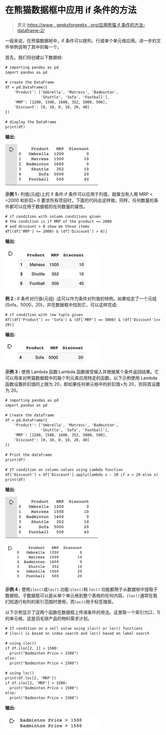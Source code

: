 # 在熊猫数据框中应用 if 条件的方法

> 原文:[https://www . geeksforgeeks . org/应用熊猫 if 条件的方法-dataframe-2/](https://www.geeksforgeeks.org/ways-to-apply-an-if-condition-in-pandas-dataframe-2/)

一般来说，在熊猫数据帧中，if 条件可以按列、行或单个单元格应用。进一步的文件举例说明了其中的每一个。

首先，我们将创建以下数据帧:

```
# importing pandas as pd
import pandas as pd

# create the DataFrame
df = pd.DataFrame({
    'Product': ['Umbrella', 'Matress', 'Badminton', 
                'Shuttle', 'Sofa', 'Football'],
    'MRP': [1200, 1500, 1600, 352, 5000, 500],
    'Discount': [0, 10, 0, 10, 20, 40]
})

# display the DataFrame
print(df)
```

**输出:**

[![](img/fad3d35af806d33e79858cfec0440569.png)](https://media.geeksforgeeks.org/wp-content/uploads/20200725235153/Screenshot20200725at115127PM-300x134.png)

**示例 1 :** 列值(元组)上的 if 条件:if 条件可以应用于列值，就像当有人用 MRP < =2000 和折扣> 0 要求所有项目时，下面的代码会这样做。同样，任何数量的条件都可以应用于数据框的任何数量的属性。

```
# if condition with column conditions given
# the condition is if MRP of the product <= 2000 
# and discount > 0 show me those items
df[(df['MRP'] <= 2000) & (df['Discount'] > 0)]
```

**输出:**

![](img/ec3306695406a352d5d2bed4fa6263d1.png)

**例 2 :** if 条件对行值(元组) :这可以作为条件对列值的特例。如果给定了一个元组(Sofa，5000，20)，并在数据框中找到它，可以这样完成:

```
# if condition with row tuple given
df[(df['Product'] == 'Sofa') & (df['MRP'] == 5000) & (df['Discount']== 20)]
```

**输出:**

[![](img/d22120efa78a52a68fa26967af68b13e.png)](https://media.geeksforgeeks.org/wp-content/uploads/20200726144311/Screenshot20200726at24250PM-300x69.png)

**示例 3 :** 使用 Lambda 函数:Lambda 函数接受输入并根据某个条件返回结果。它可以用来对熊猫数据框中的每个列元素应用特定的函数。以下示例使用 Lambda 函数设置折扣值的上限为 20，即如果任何单元格中的折扣值>为 20，则将其设置为 20。

```
# importing pandas as pd 
import pandas as pd 

# Create the dataframe 
df = pd.DataFrame({
    'Product': ['Umbrella', 'Matress', 'Badminton', 
                'Shuttle', 'Sofa', 'Football'],
    'MRP': [1200, 1500, 1600, 352, 5000, 500],
    'Discount': [0, 10, 0, 10, 20, 40]
})

# Print the dataframe 
print(df) 

# If condition on column values using Lambda function 
df['Discount'] = df['Discount'].apply(lambda x : 20 if x > 20 else x)
print(df)
```

**输出:**

![](img/fad3d35af806d33e79858cfec0440569.png)

[![](img/02615f86019763332608512405af75fd.png)](https://media.geeksforgeeks.org/wp-content/uploads/20200726160233/Screenshot20200726at35951PM-300x120.png)

**示例 4 :** 使用`iloc()`或`loc()` 功能:`iloc()`和 `loc()` 功能都用于从数据帧中提取子数据帧。子数据框可以是从单个单元格到整个表格的任何内容。`iloc()`通常在我们知道行和列的索引范围时使用，而`loc()`用于标签搜索。

以下示例显示了这两个函数在数据框上传递条件的用法。这里取一个索引为[2，1]的单元格，这是羽毛球产品的物料需求计划。

```
# If condition on a cell value using iloc() or loc() functions
# iloc() is based on index search and loc() based on label search

# using iloc()
if df.iloc[2, 1] > 1500:
  print("Badminton Price > 1500")
else:
  print("Badminton Price < 1500")

# using loc()
print(df.loc[2, 'MRP'])
if df.iloc[2, 'MRP'] > 1500:         
  print("Badminton Price > 1500")
else:
  print("Badminton Price < 1500")
```

**输出:**

[![](img/9849f9c8547464c1efa9b25620574eab.png)](https://media.geeksforgeeks.org/wp-content/uploads/20200726161724/Screenshot20200726at41708PM-300x51.png)